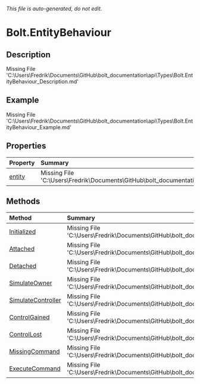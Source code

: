 *This file is auto-generated, do not edit.*

# Bolt.EntityBehaviour
## Description
Missing File 'C:\Users\Fredrik\Documents\GitHub\bolt_documentation\api\Types\Bolt.EntityBehaviour_Description.md'
## Example
Missing File 'C:\Users\Fredrik\Documents\GitHub\bolt_documentation\api\Types\Bolt.EntityBehaviour_Example.md'
## Properties
| Property | Summary |
|:-----|:--------|
|[entity](Bolt.EntityBehaviour/P/entity.md)|Missing File 'C:\Users\Fredrik\Documents\GitHub\bolt_documentation\api\Types\Bolt.EntityBehaviour\P\entity_Summary.md'|
## Methods
| Method | Summary |
|:-----|:--------|
|[Initialized](Bolt.EntityBehaviour/M/Initialized.md)|Missing File 'C:\Users\Fredrik\Documents\GitHub\bolt_documentation\api\Types\Bolt.EntityBehaviour\M\Initialized_Summary.md'|
|[Attached](Bolt.EntityBehaviour/M/Attached.md)|Missing File 'C:\Users\Fredrik\Documents\GitHub\bolt_documentation\api\Types\Bolt.EntityBehaviour\M\Attached_Summary.md'|
|[Detached](Bolt.EntityBehaviour/M/Detached.md)|Missing File 'C:\Users\Fredrik\Documents\GitHub\bolt_documentation\api\Types\Bolt.EntityBehaviour\M\Detached_Summary.md'|
|[SimulateOwner](Bolt.EntityBehaviour/M/SimulateOwner.md)|Missing File 'C:\Users\Fredrik\Documents\GitHub\bolt_documentation\api\Types\Bolt.EntityBehaviour\M\SimulateOwner_Summary.md'|
|[SimulateController](Bolt.EntityBehaviour/M/SimulateController.md)|Missing File 'C:\Users\Fredrik\Documents\GitHub\bolt_documentation\api\Types\Bolt.EntityBehaviour\M\SimulateController_Summary.md'|
|[ControlGained](Bolt.EntityBehaviour/M/ControlGained.md)|Missing File 'C:\Users\Fredrik\Documents\GitHub\bolt_documentation\api\Types\Bolt.EntityBehaviour\M\ControlGained_Summary.md'|
|[ControlLost](Bolt.EntityBehaviour/M/ControlLost.md)|Missing File 'C:\Users\Fredrik\Documents\GitHub\bolt_documentation\api\Types\Bolt.EntityBehaviour\M\ControlLost_Summary.md'|
|[MissingCommand](Bolt.EntityBehaviour/M/MissingCommand.md)|Missing File 'C:\Users\Fredrik\Documents\GitHub\bolt_documentation\api\Types\Bolt.EntityBehaviour\M\MissingCommand_Summary.md'|
|[ExecuteCommand](Bolt.EntityBehaviour/M/ExecuteCommand.md)|Missing File 'C:\Users\Fredrik\Documents\GitHub\bolt_documentation\api\Types\Bolt.EntityBehaviour\M\ExecuteCommand_Summary.md'|

